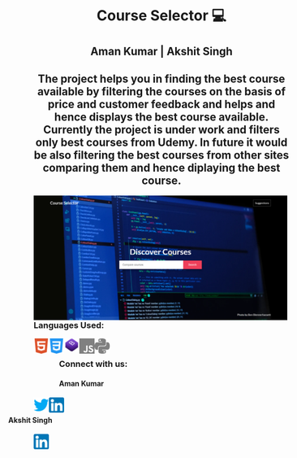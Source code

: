 <h1 align="center">Course Selector 💻</h1>
<h2 align="center">Aman Kumar | Akshit Singh</h2>
<h2 align="center">The project helps you in finding the best course available by filtering the courses on the basis of price and customer feedback and helps and hence displays the best course available.
  <br>
Currently the project is under work and filters only best courses from Udemy. In future it would be also filtering the best courses from other sites comparing them and hence diplaying the best course.</h2>

  <img align="left" alt="image" src="https://github.com/amankumar11/Course-Selector/blob/main/Media/csdemo.PNG" width="500"> 
  
<h3>Languages Used: </h3>

<img align="left" title="HTML5" alt="HTML5" width="30px" src="./Media/html5_coloured.png" />
<img align="left" title="CSS3" alt="CSS3" width="30px" src="./Media/css3_coloured.png" />
<img align="left" title="Bootstrap" alt="Bootstrap" width="30px" src="./Media/bootstrap-stack.png" />
<img align="left" title="Javascript" alt="Javascript" width="30px" src="./Media/javascript.svg" />
<img align="left" title="Python" alt="Python" height="30px" src="./Media/python.svg" />

 <br>
<h3 style="left: 50px; position:relative;">Connect with us:</h3>
<h4 style="left: 50px; position:relative;">Aman Kumar</h4>
<a href="https://twitter.com/aman_kumar11"><img align="left" title="Twitter - Aman Kumar" alt="Twitter" height="30px" src="./Media/twitter_coloured.png" /></a>
<a href="https://www.linkedin.com/in/amankumarrr/"><img align="left" title="LinkedIn - Aman Kumar" alt="LinkedIn" height="30px" src="./Media/linkedin_coloured.png" /></a>
<br>
<h4 style="right: 50px; position:relative;">Akshit Singh</h4>
<a href="https://www.linkedin.com/in/akshit-singh-865350137/"><img align="left" title="LinkedIn - Akshit Singh" alt="LinkedIn" height="30px" src="./Media/linkedin_coloured.png" /></a>


